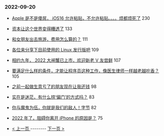 ### 2022-09-20 
- [Apple 是不是傻屌， iOS16 允许粘贴，不允许粘贴。。。。烦都烦死了](https://www.v2ex.com/t/881363) 230
- [资本让这个世界变得糟透了](https://www.v2ex.com/t/881410) 133
- [和女朋友出去旅游，费用怎么算的？](https://www.v2ex.com/t/881409) 111
- [各位来分享下目前使用的 Linux 发行版吧](https://www.v2ex.com/t/881571) 109
- [相约九年， 2022 大闸蟹已上市，欢迎新老 V 友尝鲜](https://www.v2ex.com/t/881455) 107
- [要满足什么样的条件，才能让程序员这种工作，像医生律师一样越老越吃香？](https://www.v2ex.com/t/881426) 105
- [之前一起做生意亏了的朋友现在让我还钱](https://www.v2ex.com/t/881449) 98
- [实在是迷茫，有什么捞‘偏门’的方式吗？](https://www.v2ex.com/t/881576) 83
- [你与魔鬼为伍，你就是我们的敌人！字节](https://www.v2ex.com/t/881483) 82
- [2022 年了，阻碍你离开 iPhone 的原因是？](https://www.v2ex.com/t/881633) 75 

- [ < 上一页 ](https://github.com/able8/v2ex-hot-record/blob/master/2022-09-19.md) -------- [ 下一页 > ](https://github.com/able8/v2ex-hot-record/blob/master/2022-09-21.md)